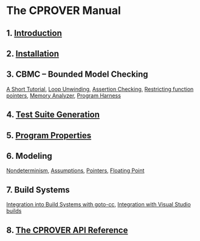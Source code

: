 # The CPROVER Manual

## 1. [Introduction](introduction/)

## 2. [Installation](installation/)

## 3. CBMC &ndash; Bounded Model Checking

[A Short Tutorial](cbmc/tutorial/),
[Loop Unwinding](cbmc/unwinding/),
[Assertion Checking](cbmc/assertions/),
[Restricting function pointers](cbmc/restrict-function-pointer/),
[Memory Analyzer](cbmc/memory-analyzer/),
[Program Harness](cbmc/goto-harness/)

## 4. [Test Suite Generation](test-suite/)

## 5. [Program Properties](properties/)

## 6. Modeling

[Nondeterminism](modeling/nondeterminism/),
[Assumptions](modeling/assumptions/),
[Pointers](modeling/pointers/),
[Floating Point](modeling/floating-point/)

## 7. Build Systems

[Integration into Build Systems with goto-cc](goto-cc/),
[Integration with Visual Studio builds](visual-studio/)

## 8. [The CPROVER API Reference](api/)

